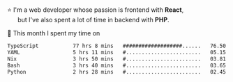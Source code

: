 ⭐ I'm a web developer whose passion is frontend with <b>React</b>,<br/>
&nbsp; &nbsp; &nbsp; but I've also spent a lot of time in backend with <b>PHP</b>.

📅 This month I spent my time on

<!--START_SECTION:waka-->

```txt
TypeScript           77 hrs 8 mins   ###################......   76.50 %
YAML                 5 hrs 11 mins   #........................   05.15 %
Nix                  3 hrs 50 mins   #........................   03.81 %
Bash                 3 hrs 40 mins   #........................   03.65 %
Python               2 hrs 28 mins   #........................   02.45 %
```

<!--END_SECTION:waka-->
